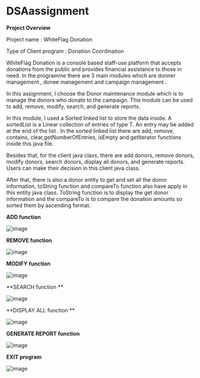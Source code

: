 # DSAassignment

**Project Overview**

Project name : WhiteFlag Donation

Type of Client program : Donation Coordination


WhiteFlag Donation is a console based staff-use platform that accepts donations from the public and provides financial assistance to those in need. In the programme there are 3 main modules which are donner management , donee management and campaign management .

In this assignment, I choose the Donor maintenance module which is to manage the donors who donate to the campaign. This module can be used to add, remove, modify, search, and generate reports.

In this module, I used a Sorted linked list to store the data inside. A sortedList is a Linear collection of entries of type T. An entry may be added at the end of the list . In the sorted linked list there are add, remove, contains, clear,getNumberOfEntries, isEmpty and getIterator functions inside this java file. 

Besides that, for the client java class, there are add donors, remove donors, modify donors, search donors, display all donors, and generate reports. Users can make their decision in this client java class.

After that, there is also a donor entity to get and set all the donor information, toString function and compareTo function also have apply in this entity java class. ToString function is to display the get donor information and the compareTo is to compare the donation amounts so sorted them by ascending format.

**ADD function** 

![image](https://user-images.githubusercontent.com/66995676/206908154-4b7d4adf-1892-454a-b568-26e6cedb6d03.png)

**REMOVE function**

![image](https://user-images.githubusercontent.com/66995676/206908207-0645b119-337a-4ebf-be66-7f62fda30535.png)

**MODIFY function**

![image](https://user-images.githubusercontent.com/66995676/206908232-c95a5227-d785-4e25-a26d-68e1c73020e3.png)

**SEARCH function **

![image](https://user-images.githubusercontent.com/66995676/206908261-478fd966-cc8e-448d-8433-d2d2153a97bd.png)

**DISPLAY ALL function **

![image](https://user-images.githubusercontent.com/66995676/206908275-b84f2648-0714-4e09-9784-104e66d55bbf.png)

**GENERATE REPORT function**

![image](https://user-images.githubusercontent.com/66995676/206908314-dd620e06-a427-4cdb-8e8c-f32d4d303807.png)

**EXIT program**

![image](https://user-images.githubusercontent.com/66995676/206908329-6c9905a5-e845-4ba5-ae5b-310cbc1a3a43.png)
